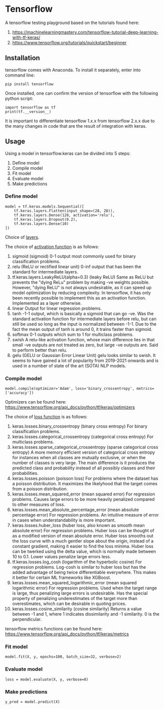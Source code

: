 # Tensorflow

A tensorflow testing playground based on the tutorials found here:
1. https://machinelearningmastery.com/tensorflow-tutorial-deep-learning-with-tf-keras/
2. https://www.tensorflow.org/tutorials/quickstart/beginner

## Installation

tensorflow comes with Anaconda. To install it separately, enter into command line:

```
pip install tensorflow
```

Once installed, one can confirm the version of tensorflow with the following python script:

```
import tensorflow as tf
print(tf.__version__)
```

It is important to differentiate tensorflow 1.x.x from tensorflow 2.x.x due to the many changes in code that are the result of integration with keras.

## Usage

Using a model in tensorflow.keras can be divided into 5 steps:
1. Define model
2. Compile model
3. Fit model
4. Evaluate model
5. Make predictions

### Define model

```
model = tf.keras.models.Sequential([
    tf.keras.layers.Flatten(input_shape=(28, 28)),
    tf.keras.layers.Dense(128, activation='relu'),
    tf.keras.layers.Dropout(0.2),
    tf.keras.layers.Dense(10)
])
```

Choice of [layers](https://www.tensorflow.org/api_docs/python/tf/keras/layers).

The choice of [activation function](https://www.tensorflow.org/api_docs/python/tf/keras/activations) is as follows:
1. sigmoid (sigmoid)
0-1 output most commonly used for binary classification problems.
2. relu (ReLU or rectified linear unit)
0-inf output that has been the standard for intermediate layers.
3. tf.keras.layers.LeakyReLU(alpha=0.3) (leaky ReLU)
Same as ReLU but prevents the "dying ReLu" problem by making -ve weights possible. However, "dying ReLU" is not always undesirable, as it can speed up model optimization by reducing complexity. In tensorflow, it has only been recently possible to implement this as an activation function. Implemented as a layer otherwise.
4. linear
Output for linear regression problems.
5. tanh
-1-1 output, which is basically a sigmoid that can go -ve. Was the standard activation function for intermediate layers before relu, but can still be used so long as the input is normalized between -1-1. Due to the fact the mean output of tanh is around 0, it trains faster than sigmoid.
6. softmax
0-1 outputs which sum to 1 for multiclass problems.
7. swish
A relu-like activation function, whose main difference lies in that small -ve outputs are not treated as zero, but large -ve outputs are. Said to perform better than relu.
8. gelu (GELU or Gaussian Error Linear Unit)
gelu looks similar to swish. It seems to have gained a lot of popularity from 2019-2021 onwards and is used in a number of state of the art (SOTA) NLP models.

### Compile model

```
model.compile(optimizer='Adam', loss='binary_crossentropy', metrics=['accuracy'])
```

Optimizers can be found here: https://www.tensorflow.org/api_docs/python/tf/keras/optimizers

The choice of [loss function](https://www.tensorflow.org/api_docs/python/tf/keras/losses) is as follows:
1. keras.losses.binary_crossentropy (binary cross entropy)
For binary classification problems.
2. keras.losses.categorical_crossentropy (categorical cross entropy)
For multiclass problems.
3. keras.losses.sparse_categorical_crossentropy (sparse categorical cross entropy)
A more memory efficient version of categorical cross entropy for instances when all classes are mutually exclusive, or when the number of classes is very large. The main difference is it produces the predicted class and probability instead of all possibly classes and their probabilities.
4. keras.losses.poisson (poisson loss)
For problems where the dataset has a poisson distribution. It maximizes the likelyhood that the target comes from a poisson distribution.
5. keras.losses.mean_squared_error (mean squared error)
For regression problems. Causes large errors to be more heavily penalized compared to other measures of loss.
6. keras.losses.mean_absolute_percentage_error (mean absolute percentage error)
For regression problems. An intuitive measure of error in cases when understandability is more important.
7. keras.losses.huber_loss (huber loss, also known as smooth mean absolute error)
For regression problems. Huber loss can be thought of as a modified version of mean absolute error. Huber loss smooths out the loss curve with a much gentler slope about the origin, instead of a constant gradient, making it easier to find the loss minima. Huber loss can be twerked using the delta value, which is normally made between 10 to 0.1. Lower values penalize large errors less.
8. tf.keras.losses.log_cosh (logarithm of the hyperbolic cosine)
For regression problems. Log-cosh is similar to huber loss but has the added advantage of being twice differentiable everywhere. This makes it better for certain ML frameworks like XGBoost.
9. keras.losses.mean_squared_logarithmic_error (mean squared logarithmic error)
For regression problems. Used when the target range is large, thus penalizing large errors is undesirable. Has the special property of penalizing underestimates of the target more than overestimates, which can be desirable in quoting prices.
10. keras.losses.cosine_similarity (cosine similarity)
Returns a value between -1 and 1, where 1 indicates dissimilarity and -1 similarity. 0 is the perpendicular.

tensorflow metrics functions can be found here: https://www.tensorflow.org/api_docs/python/tf/keras/metrics

### Fit model

```
model.fit(X, y, epochs=100, batch_size=32, verbose=2)
```

### Evaluate model

```
loss = model.evaluate(X, y, verbose=0)
```

### Make predictions

```
y_pred = model.predict(X)
```
